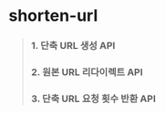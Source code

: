 # shorten-url


###


> ### 1. 단축 URL 생성 API
> ### 2. 원본 URL 리다이렉트 API
> ### 3. 단축 URL 요청 횟수 반환 API
